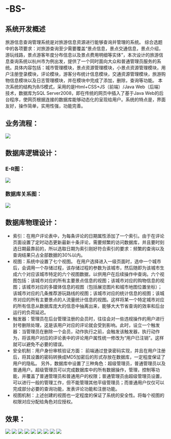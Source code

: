 # -BS-

## 系统开发概述
旅游信息查询管理系统是对旅游信息资源进行能够查询并管理的系统。
综合选题中的各项要求：对旅游查询至少需要覆盖“景点信息，景点交通信息，景点介绍，游玩线路，景点游客年度分布信息以及景点费用明细等实体”，本次设计的旅游信息查询系统以杭州市为例出发，提供了一个同时面向大众和普通管理员服务的系统。具体内容包括：城市管理模块，景点资源管理模块，小景点资源管理模块，用户注册登录模块，评论模块，游客分布统计信息模块，交通资源管理模块，旅游购物信息模块以及日志管理模块，并在模块中完成了添加，删除，查询等功能。
本次系统的结构为B/S模式，采用的是Html+CSS+JS（前端）/Java Web（后端）技术，数据库为SQL Server2008，即在传统的网页中插入了基于Java Web的后台程序，使网页根据连接的数据库能够动态化的呈现给用户。系统的特点是，界面友好，操作简单，实用性强，功能完善。

## 业务流程：
![](pics/6.png)
## 数据库逻辑设计：
### E-R图：
![](pics/2.png)
### 数据库关系图：
![](pics/3.png)
## 数据库物理设计：
- 索引：在用户评论表中，为每条评论的日期属性添加了一个索引。由于在评论页面设置了定时动态更新最新十条评论，需要频繁的访问数据库，并且要时刻选日期最靠前的，所以选取日期为索引刚好符合索引的要求：频繁的查询以及查询结果只占全部数据的30%以内。
- 视图：系统中设置了七个视图。
在用户选择进入一级页面时，选中一个城市后，会调用一个存储过程，该存储过程的参数为该城市，然后随即为该城市生成六个对应该城市特定的六个视图数据，以供用户在后续操作中查询。六个视图包括：该城市对应的所有主要景点信息的视图；该城市对应的购物信息的视图；该城市对应的多媒体信息的视图（包括展览图片和城市地图位置坐标）；该城市对应的几条推荐游玩路线的视图；该城市对应的统计信息的视图；该城市对应的所有主要景点的人流量统计信息的视图。这样将某一个特定城市对应的所有信息从数据库庞大的信息中抽离出来，能够大大节省查询的效率和后台运行的负荷延迟。
- 触发器：管理员在后台管理注册的会员时，往往会对一些违规操作的用户进行封号删除处理，这是该用户对应的评论就会受到影响。此时，设立一个触发器：当管理员在删除一个会员，动作执行之前，会触发该触发器，执行动作为，将该用户对应的评论表中的评论用户属性统一修改为“用户已注销”。这样就可以避免不必要的错误。
- 安全机制：用户身份审核验证方面：
前端通过登录密码实现，并且在用户注册后，将其设置的密码转换成MD5加密后的形式存放在数据库，一定程度保证了用户的隐私。
另外，数据库中设置了三种角色：超级管理员，普通管理员以及普通用户。超级管理员可以完成数据库中的所有数据操作，管理，控制等功能，并覆盖了普通管理员和普通用户的权限；普通管理员由超级管理员设置，可以进行一般的管理工作，但不能管理其他平级管理员；而普通用户仅仅可以完成部分必要的查询功能，发表评论功能和注册功能。
- 视图机制：上述创建的视图也一定程度的保证了系统的安全性。将每个视图的权限对应分配给角色对应授权。

## 效果：
![](pics/7.png)
![](pics/6.JPG)
![](pics/7.JPG)
![](pics/4.jpg)
![](pics/10.JPG)
![](pics/12.JPG)
![](pics/17.png)
![](pics/18.jpg)
![](pics/1.jpg)




